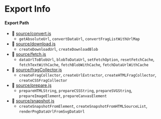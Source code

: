 # Export Info

#### Export Path
+ 📄 [source/convert.js](source/convert.js)
  - `getAbsoluteUrl`, `convertDataUrl`, `convertFragListWithUrlMap`
+ 📄 [source/download.js](source/download.js)
  - `createDownloadUrl`, `createDownloadBlob`
+ 📄 [source/fetch.js](source/fetch.js)
  - `dataUrlToBlobUrl`, `blobToDataUrl`, `setFetchOption`, `resetFetchCache`, `fetchTextWithCache`, `fetchBlobWithCache`, `fetchDataUrlWithCache`
+ 📄 [source/fragCollector.js](source/fragCollector.js)
  - `createFragCollector`, `createUrlExtractor`, `createHTMLFragCollector`, `createCSSFragCollector`
+ 📄 [source/prepare.js](source/prepare.js)
  - `prepareHTMLString`, `prepareCSSString`, `prepareSVGString`, `prepareImageElement`, `prepareCanvasElement`
+ 📄 [source/snapshot.js](source/snapshot.js)
  - `createSnapshotFromElement`, `createSnapshotFromHTMLSourceList`, `renderPngDataUrlFromSvgDataUrl`